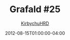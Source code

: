 ---
title: "Grafald #25"
type: "image"
date: 2012-08-15T01:00:00-04:00
draft: false
categories: ["Grafald"]
image_path: "../img/2012/25.png"
alt_text: ""
is_subpage: true
author: "[KirbychuHRD](https://cohost.org/KirbychuHRD)"
---
